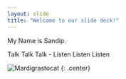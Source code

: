 ```yaml
---
layout: slide
title: "Welcome to our slide deck!"
---
```


My Name is Sandip.  

Talk Talk Talk - Listen Listen Listen

![Mardigrastocat](https://octodex.github.com/images/Mardigrastocat.png)
{: .center}
